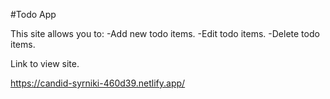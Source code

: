 #Todo App

This site allows you to:
-Add new todo items.
-Edit todo items.
-Delete todo items.

Link to view site.

https://candid-syrniki-460d39.netlify.app/
